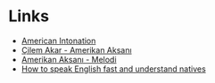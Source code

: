 # Links

* [American Intonation](https://www.youtube.com/watch?v=FStyKn4V8cE)
* [Çilem Akar - Amerikan Aksanı](https://www.youtube.com/watch?v=YOhqEAs935o)
* [Amerikan Aksanı - Melodi](https://www.youtube.com/watch?v=fWm7AycDVYs)
* [How to speak English fast and understand natives](https://www.youtube.com/watch?v=MiebCHmiszs)
